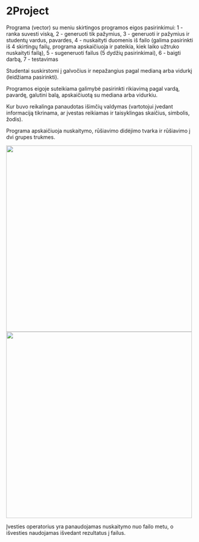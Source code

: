 # 2Project
Programa (vector) su meniu skirtingos programos eigos pasirinkimui:
1 - ranka suvesti viską,
2 - generuoti tik pažymius,
3 - generuoti ir pažymius ir studentų vardus, pavardes,
4 - nuskaityti duomenis iš failo (galima pasirinkti iš 4 skirtingų failų, programa apskaičiuoja ir pateikia, kiek laiko užtruko nuskaityti failą), 
5 - sugeneruoti failus (5 dydžių pasirinkimai), 
6 - baigti darbą,
7 - testavimas

Studentai suskirstomi į galvočius ir nepažangius pagal medianą arba vidurkį (leidžiama pasirinkti).

Programos eigoje suteikiama galimybė pasirinkti rikiavimą pagal vardą, pavardę, galutini balą, apskaičiuotą su mediana arba vidurkiu.

Kur buvo reikalinga panaudotas išimčių valdymas (vartotojui įvedant informaciją tikrinama, ar įvestas reikiamas ir taisyklingas skaičius, simbolis, žodis).

Programa apskaičiuoja nuskaitymo, rūšiavimo didėjimo tvarka ir rūšiavimo į dvi grupes trukmes. 

<img src="https://github.com/GabrieleVaitiekute/2Project/assets/147078486/6903f764-cc78-4ea2-818b-f0f7801b1e1f" width="500">

<img src="https://github.com/GabrieleVaitiekute/2Project/assets/147078486/a1818428-5257-43c9-90c3-a9a1e765c1c5" width="500">

Įvesties operatorius yra panaudojamas nuskaitymo nuo failo metu, o išvesties naudojamas išvedant rezultatus į failus.


